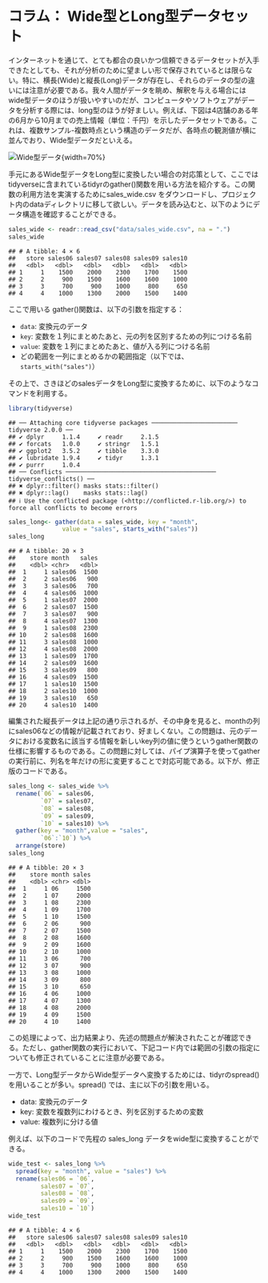 # コラム： Wide型とLong型データセット
インターネットを通じて、とても都合の良いかつ信頼できるデータセットが入手できたとしても、それが分析のために望ましい形で保存されているとは限らない。特に、横長(Wide)と縦長(Long)データが存在し、それらのデータの型の違いには注意が必要である。我々人間がデータを眺め、解釈を与える場合にはwide型データのほうが扱いやすいのだが、コンピュータやソフトウェアがデータを分析する際には、long型のほうが好ましい。例えば、下図は4店舗のある年の6月から10月までの売上情報（単位：千円）を示したデータセットである。これは、複数サンプル-複数時点という構造のデータだが、各時点の観測値が横に並んでおり、Wide型データだといえる。


![Wide型データ](datahandling/wide.png){width=70%}

手元にあるWide型データをLong型に変換したい場合の対応策として、ここでは tidyverseに含まれているtidyrのgather()関数を用いる方法を紹介する。この関数の利用方法を実演するためにsales_wide.csv をダウンロードし、プロジェクト内のdataディレクトリに移して欲しい。データを読み込むと、以下のようにデータ構造を確認することができる。


``` r
sales_wide <- readr::read_csv("data/sales_wide.csv", na = ".")
sales_wide
```

```
## # A tibble: 4 × 6
##   store sales06 sales07 sales08 sales09 sales10
##   <dbl>   <dbl>   <dbl>   <dbl>   <dbl>   <dbl>
## 1     1    1500    2000    2300    1700    1500
## 2     2     900    1500    1600    1600    1000
## 3     3     700     900    1000     800     650
## 4     4    1000    1300    2000    1500    1400
```

ここで用いる gather()関数は、以下の引数を指定する：

- `data`: 変換元のデータ
- `key`: 変数を１列にまとめたあと、元の列を区別するための列につける名前
- `value`: 変数を１列にまとめたあと、値が入る列につける名前
- どの範囲を一列にまとめるかの範囲指定（以下では、`starts_with("sales")`）

その上で、さきほどのsalesデータをLong型に変換するために、以下のようなコマンドを利用する。


``` r
library(tidyverse)
```

```
## ── Attaching core tidyverse packages ──────────────────────── tidyverse 2.0.0 ──
## ✔ dplyr     1.1.4     ✔ readr     2.1.5
## ✔ forcats   1.0.0     ✔ stringr   1.5.1
## ✔ ggplot2   3.5.2     ✔ tibble    3.3.0
## ✔ lubridate 1.9.4     ✔ tidyr     1.3.1
## ✔ purrr     1.0.4     
## ── Conflicts ────────────────────────────────────────── tidyverse_conflicts() ──
## ✖ dplyr::filter() masks stats::filter()
## ✖ dplyr::lag()    masks stats::lag()
## ℹ Use the conflicted package (<http://conflicted.r-lib.org/>) to force all conflicts to become errors
```

``` r
sales_long<- gather(data = sales_wide, key = "month",
               value = "sales", starts_with("sales"))
sales_long
```

```
## # A tibble: 20 × 3
##    store month   sales
##    <dbl> <chr>   <dbl>
##  1     1 sales06  1500
##  2     2 sales06   900
##  3     3 sales06   700
##  4     4 sales06  1000
##  5     1 sales07  2000
##  6     2 sales07  1500
##  7     3 sales07   900
##  8     4 sales07  1300
##  9     1 sales08  2300
## 10     2 sales08  1600
## 11     3 sales08  1000
## 12     4 sales08  2000
## 13     1 sales09  1700
## 14     2 sales09  1600
## 15     3 sales09   800
## 16     4 sales09  1500
## 17     1 sales10  1500
## 18     2 sales10  1000
## 19     3 sales10   650
## 20     4 sales10  1400
```

編集された縦長データは上記の通り示されるが、その中身を見ると、monthの列にsales06などの情報が記載されており、好ましくない。この問題は、元のデータにおける変数名に該当する情報を新しいkey列の値に使うというgather関数の仕様に影響するものである。この問題に対しては、パイプ演算子を使ってgatherの実行前に、列名を年だけの形に変更することで対応可能である。以下が、修正版のコードである。


``` r
sales_long <- sales_wide %>% 
  rename(`06` = sales06,
         `07` = sales07,
         `08` = sales08,
         `09` = sales09,
         `10` = sales10) %>% 
  gather(key = "month",value = "sales",
         `06`:`10`) %>% 
  arrange(store)
sales_long
```

```
## # A tibble: 20 × 3
##    store month sales
##    <dbl> <chr> <dbl>
##  1     1 06     1500
##  2     1 07     2000
##  3     1 08     2300
##  4     1 09     1700
##  5     1 10     1500
##  6     2 06      900
##  7     2 07     1500
##  8     2 08     1600
##  9     2 09     1600
## 10     2 10     1000
## 11     3 06      700
## 12     3 07      900
## 13     3 08     1000
## 14     3 09      800
## 15     3 10      650
## 16     4 06     1000
## 17     4 07     1300
## 18     4 08     2000
## 19     4 09     1500
## 20     4 10     1400
```

この処理によって、出力結果より、先述の問題点が解決されたことが確認できる。ただし、gather関数の実行において、下記コード内では範囲の引数の指定についても修正されていることに注意が必要である。

一方で、Long型データからWide型データへ変換するためには、tidyrのspread()を用いることが多い。spread() では、主に以下の引数を用いる。

- data: 変換元のデータ
- key: 変数を複数列にわけるとき、列を区別するための変数
- value: 複数列に分ける値

例えば、以下のコードで先程の sales_long データをwide型に変換することができる。


``` r
wide_test <- sales_long %>% 
  spread(key = "month", value = "sales") %>% 
  rename(sales06 = `06`,
         sales07 = `07`,
         sales08 = `08`,
         sales09 = `09`,
         sales10 = `10`)
wide_test
```

```
## # A tibble: 4 × 6
##   store sales06 sales07 sales08 sales09 sales10
##   <dbl>   <dbl>   <dbl>   <dbl>   <dbl>   <dbl>
## 1     1    1500    2000    2300    1700    1500
## 2     2     900    1500    1600    1600    1000
## 3     3     700     900    1000     800     650
## 4     4    1000    1300    2000    1500    1400
```
